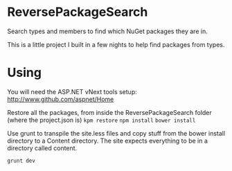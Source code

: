 ReversePackageSearch
====================

Search types and members to find which NuGet packages they are in.

This is a little project I built in a few nights to help find packages from types.


Using
====================

You will need the ASP.NET vNext tools setup: http://www.github.com/aspnet/Home

Restore all the packages, from inside the ReversePackageSearch folder (where the project.json is)
```kpm restore```
```npm install```
```bower install```

Use grunt to transpile the site.less files and copy stuff from the bower install directory to a Content directory. The site expects everything to be in a directory called content.

```grunt dev```
